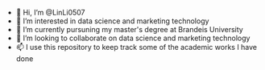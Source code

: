 - 👋 Hi, I’m @LinLi0507
- 👀 I’m interested in data science and marketing technology
- 🌱 I’m currently pursuning my master's degree at Brandeis University
- 💞️ I’m looking to collaborate on data science and marketing technology
- 📫 I use this repository to keep track some of the academic works I have done

<!---
LinLi0507/LinLi0507 is a ✨ special ✨ repository because its `README.md` (this file) appears on your GitHub profile.
You can click the Preview link to take a look at your changes.
--->
